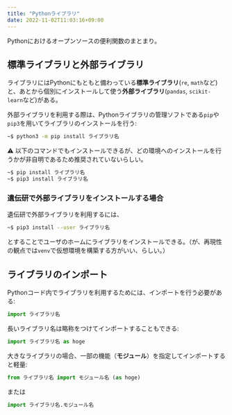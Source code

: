 ```yaml
---
title: "Pythonライブラリ"
date: 2022-11-02T11:03:16+09:00
---
```


Pythonにおけるオープンソースの便利関数のまとまり。

## 標準ライブラリと外部ライブラリ
ライブラリにはPythonにもともと備わっている**標準ライブラリ**(`re`, `math`など)と、あとから個別にインストールして使う**外部ライブラリ**(`pandas`, `scikit-learn`など)がある。

外部ライブラリを利用する際は、Pythonライブラリの管理ソフトである`pip`や `pip3`を用いてライブラリのインストールを行う:
```sh
~$ python3 -m pip install ライブラリ名
```

:warning: 以下のコマンドでもインストールできるが、どの環境へのインストールを行うかが非自明であるため推奨されていないらしい。
```sh
~$ pip install ライブラリ名
~$ pip3 install ライブラリ名
```

### 遺伝研で外部ライブラリをインストールする場合
遺伝研で外部ライブラリを利用するには、
```sh
~$ pip3 install --user ライブラリ名
```
とすることでユーザのホームにライブラリをインストールできる。（が、再現性の観点では`venv`で仮想環境を構築する方がいい、らしい。）

## ライブラリのインポート
Pythonコード内でライブラリを利用するためには、インポートを行う必要がある:
```Python
import ライブラリ名
```

長いライブラリ名は略称をつけてインポートすることもできる:
```Python
import ライブラリ名 as hoge
```

大きなライブラリの場合、一部の機能（**モジュール**）を指定してインポートすると軽量:
```Python
from ライブラリ名 import モジュール名 (as hoge)
```
または
```Python
import ライブラリ名.モジュール名
```
